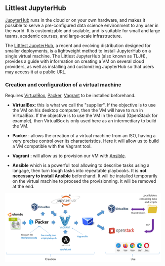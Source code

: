 ## Littlest JupyterHub

[JupyterHub](https://jupyter.org/hub) runs in the cloud or on your own hardware, and makes it possible to serve a pre-configured data science environment to any user in the world. It is customizable and scalable, and is suitable for small and large teams, academic courses, and large-scale infrastructure.

The [Littlest JupyterHub](https://tljh.jupyter.org/), a recent and evolving distribution designed for smaller deployments, is a lightweight method to install JupyterHub on a single virtual machine. The Littlest JupyterHub (also known as TLJH), provides a guide with information on creating a VM on several cloud providers, as well as installing and customizing JupyterHub so that users may access it at a public URL.

### Creation and configuration of a virtual machine

Requires [VirtualBox](https://www.virtualbox.org/), [Packer](https://www.packer.io/), [Vagrant](https://www.vagrantup.com/) to be installed beforehand.

* **VirtualBox**: this is what we call the "supplier". If the objective is to use the VM on his desktop computer, then the VM will have to run in VirtualBox. If the objective is to use the VM in the cloud (OpenStack for example), then VirtualBox is only used here as an intermediary to build the VM.

* **Packer** : allows the creation of a virtual machine from an ISO, having a very precise control over its characteristics. Here it will allow us to build a VM compatible with the Vagrant tool.

* **Vagrant** : will allow us to provision our VM with [Ansible](https://www.ansible.com/).

* **Ansible** which is a powerfull tool allowing to describe tasks using a langage, then turn tough tasks into repeatable playbooks. It is **not necessary to install Ansible** beforehand. It will be installed temporarily on the virtual machine to proceed the provisionning. It will be removed at the end.

![Overview](https://raw.githubusercontent.com/djacob65/jupyterhub-vm/master/images/overview.png)





